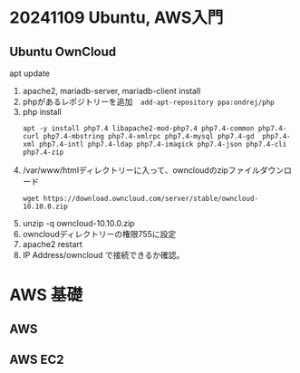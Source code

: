 # 20241109 Ubuntu, AWS入門

## Ubuntu OwnCloud
apt update
1. apache2, mariadb-server, mariadb-client install
2. phpがあるレポジトリーを追加　`add-apt-repository ppa:ondrej/php` 
3. php install
    ```shell
    apt -y install php7.4 libapache2-mod-php7.4 php7.4-common php7.4-curl php7.4-mbstring php7.4-xmlrpc php7.4-mysql php7.4-gd  php7.4-xml php7.4-intl php7.4-ldap php7.4-imagick php7.4-json php7.4-cli php7.4-zip
    ```
4. /var/www/htmlディレクトリーに入って、owncloudのzipファイルダウンロード
    ```
    wget https://download.owncloud.com/server/stable/owncloud-10.10.0.zip
    ```
5. unzip -q owncloud-10.10.0.zip
6. owncloudディレクトリーの権限755に設定
7. apache2 restart
8. IP Address/owncloud で接続できるか確認。


# AWS 基礎

## AWS 

## AWS EC2
